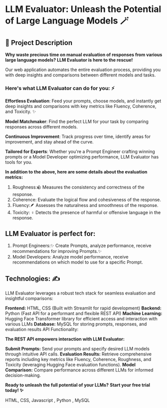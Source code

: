 # LLM Evaluator: Unleash the Potential of Large Language Models 🪄

## 📖 Project Description
**Why waste precious time on manual evaluation of responses from various large language models?
LLM Evaluator is here to the rescue!**

Our web application automates the entire evaluation process, providing you with deep insights and comparisons between different models and tasks.

### **Here's what LLM Evaluator can do for you:**  ⚡

**Effortless Evaluation**: Feed your prompts, choose models, and instantly get deep insights and comparisons with key metrics like Fluency, Coherence, and Toxicity. ✨

**Model Matchmaker**: Find the perfect LLM for your task by comparing responses across different models.

**Continuous Improvement**: Track progress over time, identify areas for improvement, and stay ahead of the curve.

**Tailored for Experts**: Whether you're a Prompt Engineer crafting winning prompts or a Model Developer optimizing performance, LLM Evaluator has tools for you.

**In addition to the above, here are some details about the evaluation metrics:**
1. Roughness:🪨 Measures the consistency and correctness of the response.
2. Coherence: Evaluate the logical flow and cohesiveness of the response.
3. Fluency:🪶 Assesses the naturalness and smoothness of the response.
4. Toxicity: ‍♀️ Detects the presence of harmful or offensive language in the response.

## LLM Evaluator is perfect for:

1. Prompt Engineers:✨ Create Prompts, analyze performance, receive recommendations for improving Prompts.✨
2. Model Developers: Analyze model performance, receive recommendations on which model to use for a specific Prompt.

## Technologies: ✍️ 

LLM Evaluator leverages a robust tech stack for seamless evaluation and insightful comparisons:

**Frontend:** HTML, CSS (Built with Streamlit for rapid development)
**Backend:** Python (Fast API for a performant and flexible REST API)
**Machine Learning:** Hugging Face Transformer library for efficient access and interaction with various LLMs
**Database:** MySQL for storing prompts, responses, and evaluation results
API Functionality:

**The REST API empowers interaction with LLM Evaluator:**

**Submit Prompts:** Send your prompts and specify desired LLM models through intuitive API calls.
**Evaluation Results:** Retrieve comprehensive reports including key metrics like Fluency, Coherence, Roughness, and Toxicity (leveraging Hugging Face evaluation functions).
**Model Comparison:** Compare performance across different LLMs for informed decision-making.


**Ready to unleash the full potential of your LLMs?**
**Start your free trial today! ✨** 


HTML, CSS, Javascript , Python , MySQL
